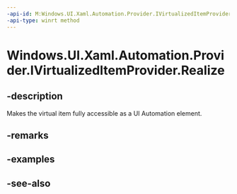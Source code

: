 ```yaml
---
-api-id: M:Windows.UI.Xaml.Automation.Provider.IVirtualizedItemProvider.Realize
-api-type: winrt method
---
```


<!-- Method syntax
public void Realize()
-->

# Windows.UI.Xaml.Automation.Provider.IVirtualizedItemProvider.Realize

## -description
Makes the virtual item fully accessible as a UI Automation element.



## -remarks

## -examples

## -see-also

